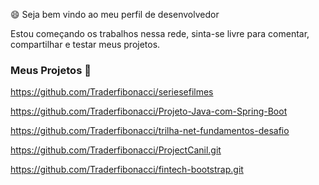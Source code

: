 😄 Seja bem vindo ao meu perfil de desenvolvedor

Estou começando os trabalhos nessa rede, sinta-se livre para 
comentar, compartilhar e testar meus projetos.

### Meus Projetos 👋

https://github.com/Traderfibonacci/seriesefilmes

https://github.com/Traderfibonacci/Projeto-Java-com-Spring-Boot

https://github.com/Traderfibonacci/trilha-net-fundamentos-desafio

https://github.com/Traderfibonacci/ProjectCanil.git

https://github.com/Traderfibonacci/fintech-bootstrap.git

<!--
**Traderfibonacci/Traderfibonacci** is a ✨ _special_ ✨ repository because its `README.md` (this file) appears on your GitHub profile.

Here are some ideas to get you started:

- 🔭 I’m currently working on ...
- 🌱 I’m currently learning ...
- 👯 I’m looking to collaborate on ...
- 🤔 I’m looking for help with ...
- 💬 Ask me about ...
- 📫 How to reach me: ...
- 😄 Pronouns: ...
- ⚡ Fun fact: ...
-->
